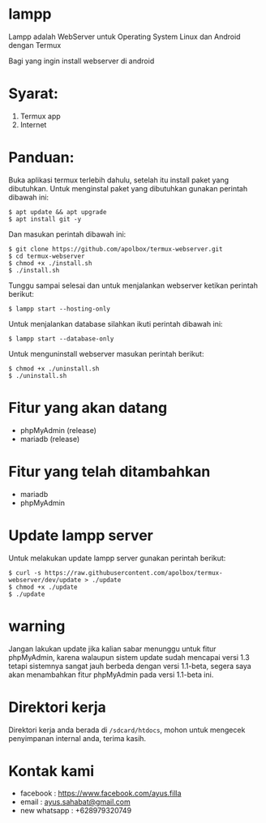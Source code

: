 # lampp

Lampp adalah WebServer untuk Operating System Linux dan Android dengan Termux

Bagi yang ingin install webserver di android

# Syarat:
1. Termux app
2. Internet

# Panduan:

Buka aplikasi termux terlebih dahulu, setelah itu install paket yang dibutuhkan.
Untuk menginstal paket yang dibutuhkan gunakan perintah dibawah ini:

    $ apt update && apt upgrade
    $ apt install git -y

Dan masukan perintah dibawah ini:

    $ git clone https://github.com/apolbox/termux-webserver.git
    $ cd termux-webserver
    $ chmod +x ./install.sh
    $ ./install.sh

Tunggu sampai selesai dan untuk menjalankan webserver ketikan perintah berikut:

    $ lampp start --hosting-only

Untuk menjalankan database silahkan ikuti perintah dibawah ini:

    $ lampp start --database-only

Untuk menguninstall webserver masukan perintah berikut:

    $ chmod +x ./uninstall.sh
    $ ./uninstall.sh

# Fitur yang akan datang

* phpMyAdmin (release)
* mariadb (release)

# Fitur yang telah ditambahkan

* mariadb
* phpMyAdmin

# Update lampp server

Untuk melakukan update lampp server gunakan perintah berikut:

    $ curl -s https://raw.githubusercontent.com/apolbox/termux-webserver/dev/update > ./update
    $ chmod +x ./update
    $ ./update

# warning

Jangan lakukan update jika kalian sabar menunggu untuk fitur phpMyAdmin, karena walaupun sistem update sudah mencapai versi 1.3 tetapi sistemnya sangat jauh berbeda dengan versi 1.1-beta,
segera saya akan menambahkan fitur phpMyAdmin pada versi 1.1-beta ini.

# Direktori kerja

Direktori kerja anda berada di <code>/sdcard/htdocs</code>, mohon untuk mengecek penyimpanan internal anda, terima kasih.
# Kontak kami

* facebook	: https://www.facebook.com/ayus.filla
* email		: ayus.sahabat@gmail.com
* new whatsapp  : +628979320749